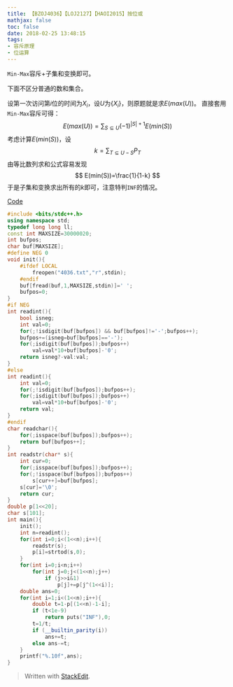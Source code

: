 ```yaml
---
title: 【BZOJ4036】【LOJ2127】【HAOI2015】按位或
mathjax: false
toc: false
date: 2018-02-25 13:48:15
tags:
- 容斥原理
- 位运算
---
```

`Min-Max`容斥+子集和变换即可。

<!-- more -->

下面不区分普通的数和集合。

设第一次访问第$i$位的时间为$X_i$，设$U$为$\{X_i\}$，则原题就是求$E(max(U))$。
直接套用`Min-Max`容斥可得：
$$
E(max(U))= \sum_{S \subseteq U} (-1)^{|S|+1}E(min(S))
$$
考虑计算$E(min(S))$，设
$$
k=\sum_{T \subseteq {U-S}} P_T
$$
由等比数列求和公式容易发现
$$
E(min(S))=\frac{1}{1-k}
$$
于是子集和变换求出所有的$k$即可，注意特判`INF`的情况。

[Code](https://github.com/q234rty/OJ-Codes/blob/master/BZOJ/4036.cpp)
```c++
#include <bits/stdc++.h>
using namespace std;
typedef long long ll;
const int MAXSIZE=30000020;
int bufpos;
char buf[MAXSIZE];
#define NEG 0
void init(){
    #ifdef LOCAL
        freopen("4036.txt","r",stdin);
    #endif
    buf[fread(buf,1,MAXSIZE,stdin)]=' ';
    bufpos=0;
}
#if NEG
int readint(){
    bool isneg;
    int val=0;
    for(;!isdigit(buf[bufpos]) && buf[bufpos]!='-';bufpos++);
    bufpos+=(isneg=buf[bufpos]=='-');
    for(;isdigit(buf[bufpos]);bufpos++)
        val=val*10+buf[bufpos]-'0';
    return isneg?-val:val;
}
#else
int readint(){
    int val=0;
    for(;!isdigit(buf[bufpos]);bufpos++);
    for(;isdigit(buf[bufpos]);bufpos++)
        val=val*10+buf[bufpos]-'0';
    return val;
}
#endif
char readchar(){
    for(;isspace(buf[bufpos]);bufpos++);
    return buf[bufpos++];
}
int readstr(char* s){
    int cur=0;
    for(;isspace(buf[bufpos]);bufpos++);
    for(;!isspace(buf[bufpos]);bufpos++)
        s[cur++]=buf[bufpos];
    s[cur]='\0';
    return cur;
}
double p[1<<20];
char s[101];
int main(){
    init();
    int n=readint();
    for(int i=0;i<(1<<n);i++){
        readstr(s);
        p[i]=strtod(s,0);
    }
    for(int i=0;i<n;i++)
        for(int j=0;j<(1<<n);j++)
            if (j>>i&1)
                p[j]+=p[j^(1<<i)];
    double ans=0;
    for(int i=1;i<(1<<n);i++){
        double t=1-p[(1<<n)-1-i];
        if (t<1e-9)
            return puts("INF"),0;
        t=1/t;
        if (__builtin_parity(i))
            ans+=t;
        else ans-=t;
    }
    printf("%.10f",ans);
}
```
> Written with [StackEdit](https://stackedit.io/).